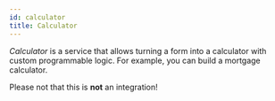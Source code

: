 ```yaml
---
id: calculator
title: Calculator
---
```


_Calculator_ is a service that allows turning a form into a calculator with custom programmable logic. For example, you can build a mortgage calculator.

Please not that this is **not** an integration!
